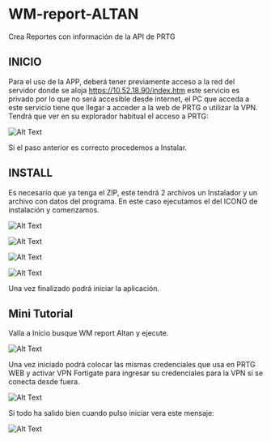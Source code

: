 # WM-report-ALTAN
Crea Reportes con información de la API de PRTG
 
## INICIO
Para el uso de la APP, deberá tener previamente acceso a la red del servidor donde se aloja https://10.52.18.90/index.htm este servicio es privado por lo que no será accesible desde internet, el PC que acceda a este servicio tiene que llegar a acceder a la web de PRTG o utilizar la VPN. Tendrá que ver en su explorador habitual el acceso a PRTG: 

![Alt Text](https://wexmaster.es/wmreport/img/prtg.png)

 Si el paso anterior es correcto procedemos a Instalar.
 
## INSTALL
Es necesario que ya tenga el ZIP, este tendrá 2 archivos un Instalador y un archivo con datos del programa. En este caso ejecutamos el del ICONO de instalación y comenzamos.

![Alt Text](https://wexmaster.es/wmreportaltan/iniciarInstall.png)

![Alt Text](https://wexmaster.es/wmreportaltan/AllUser.png)

![Alt Text](https://wexmaster.es/wmreportaltan/Installing.png)

![Alt Text](https://wexmaster.es/wmreportaltan/fin.png)

Una vez finalizado podrá iniciar la aplicación.

## Mini Tutorial

Valla a Inicio busque WM report Altan y ejecute.

![Alt Text](https://wexmaster.es/wmreportaltan/icono.png)

Una vez iniciado podrá colocar las mismas credenciales que usa en PRTG WEB y activar VPN Fortigate para ingresar su credenciales para la VPN si se conecta desde fuera.

![Alt Text](https://wexmaster.es/wmreportaltan/programa.png)

Si todo ha salido bien cuando pulso iniciar vera este mensaje:

![Alt Text](https://wexmaster.es/wmreport/img/loginOk.0.0.3.png)
